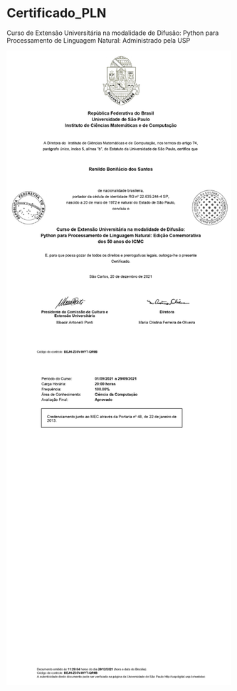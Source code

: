 # Certificado_PLN
Curso de Extensão Universitária na modalidade de Difusão: Python para Processamento de Linguagem Natural: Administrado pela USP

<img align="center" src="https://github.com/renildobsantos/Certificado_PLN/blob/main/certificadoDigital_page-0001.jpg"/>

<img align="center" src="https://github.com/renildobsantos/Certificado_PLN/blob/main/certificadoDigital_page-0002.jpg"/>
